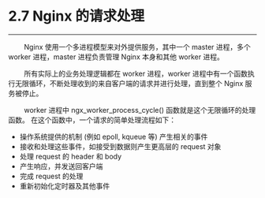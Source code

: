# 2.7 Nginx 的请求处理
***

&emsp;&emsp;
Nginx 使用一个多进程模型来对外提供服务，其中一个 master 进程，多个 worker 进程，master 进程负责管理 Nginx 本身和其他 worker 进程。

&emsp;&emsp;
所有实际上的业务处理逻辑都在 worker 进程，worker 进程中有一个函数执行无限循环，不断处理收到的来自客户端的请求并进行处理，直到整个 Nginx 服务被停止。

&emsp;&emsp;
worker 进程中 ngx_worker_process_cycle() 函数就是这个无限循环的处理函数。
在这个函数中，一个请求的简单处理流程如下：

+ 操作系统提供的机制 (例如 epoll, kqueue 等) 产生相关的事件
+ 接收和处理这些事件，如接受到数据则产生更高层的 request 对象
+ 处理 request 的 header 和 body
+ 产生响应，并发送回客户端
+ 完成 request 的处理
+ 重新初始化定时器及其他事件
